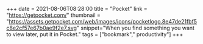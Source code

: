 +++
date = 2021-08-06T08:28:00
title = "Pocket"
link = "https://getpocket.com/"
thumbnail = "https://assets.getpocket.com/web/images/icons/pocketlogo.8e47de21fbf5c8e2cf57e67b0ae9f2e7.svg"
snippet="When you find something you want to view later, put it in Pocket."
tags = ["bookmark"," productivity"]
+++
